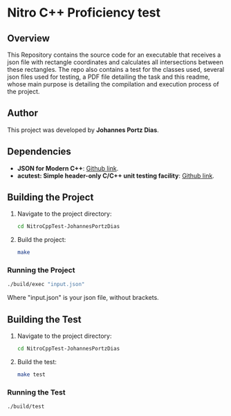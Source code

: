 # Nitro C++ Proficiency test

## Overview
This Repository contains the source code for an executable that receives a json file with rectangle coordinates
and calculates all intersections between these rectangles. The repo also contains a test for the classes used,
several json files used for testing, a PDF file detailing the task and this readme, whose main purpose is
detailing the compilation and execution process of the project.

## Author
This project was developed by **Johannes Portz Dias**.  

## Dependencies
- **JSON for Modern C++**: [Github link](https://github.com/nlohmann/json).
- **acutest: Simple header-only C/C++ unit testing facility**: [Github link](https://github.com/mity/acutest).

## Building the Project
1. Navigate to the project directory:
    ```bash
    cd NitroCppTest-JohannesPortzDias
    ```
2. Build the project:
    ```bash
    make
    ```

### Running the Project
```bash
./build/exec "input.json"
```
Where "input.json" is your json file, without brackets.

## Building the Test
1. Navigate to the project directory:
    ```bash
    cd NitroCppTest-JohannesPortzDias
    ```
2. Build the test:
    ```bash
    make test
    ```

### Running the Test
```bash
./build/test
```